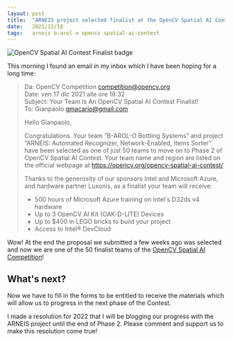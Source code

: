 ```yaml
---
layout: post
title:  "ARNEIS project selected finalist at the OpenCV Spatial AI Contest"
date:   2021/12/18
tags: 	arneis b-arol-o opencv spatial-ai-contest
---
```


![OpenCV Spatial AI Contest Finalist badge](https://user-images.githubusercontent.com/75182/146637995-3266f15d-81a4-4470-a337-965404340121.jpg)

This morning I found an email in my inbox which I have been hoping for a long time:

> Da: OpenCV Competition <competition@opencv.org><br>
> Date: ven 17 dic 2021 alle ore 18:32<br>
> Subject: Your Team Is An OpenCV Spatial AI Contest Finalist!<br>
> To: Gianpaolo <gmacario@gmail.com>
>
> Hello Gianpaolo,
>
> Congratulations.
> Your team “B-AROL-O Bottling Systems” and project “ARNEIS: Automated Recognizer, Network-Enabled, Items Sorter” have been selected as one of just 50 teams to move on to Phase 2 of OpenCV Spatial AI Contest.
> Your team name and region are listed on the official webpage at <https://opencv.org/opencv-spatial-ai-contest/​>
>
> Thanks to the generosity of our sponsors Intel and Microsoft Azure, and hardware partner Luxonis, as a finalist your team will receive:
>
> * 500 hours of Microsoft Azure training on Intel's D32ds v4 hardware
> * Up to 3 OpenCV AI Kit (OAK-D-LITE) Devices
> * Up to $400 in LEGO bricks to build your project
> * Access to Intel® DevCloud

Wow! At the end the proposal we submitted a few weeks ago was selected and now we are one of the 50 finalist teams of the [OpenCV Spatial AI Competition](https://opencv.org/opencv-spatial-ai-contest/​)!

## What's next?

Now we have to fill in the forms to be entitled to receive the materials which will allow us to progress in the next phase of the Contest.

I made a resolution for 2022 that I will be blogging our progress with the ARNEIS project until the end of Phase 2. Please comment and support us to make this resolution come true!

<!-- EOF -->
